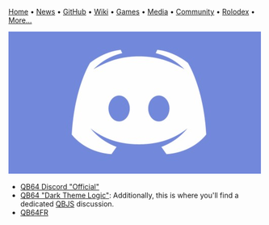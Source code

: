 [Home](https://qb64.com) • [News](news.md) • [GitHub](github.md) • [Wiki](wiki.md) • [Games](games.md) • [Media](media.md) • [Community](community.md) • [Rolodex](rolodex.md) • [More...](more.md)

![Discord](images/discord.jpg)

- [QB64 Discord "Official"](https://discord.gg/S5CdJXQKAd)
- [QB64 "Dark Theme Logic"](https://discord.com/channels/917123975816052817/917123976336138312): Additionally, this is where you'll find a dedicated [QBJS](qbjs.md) discussion.
- [QB64FR](https://discord.com/channels/953279107699994624/953279107699994627)
